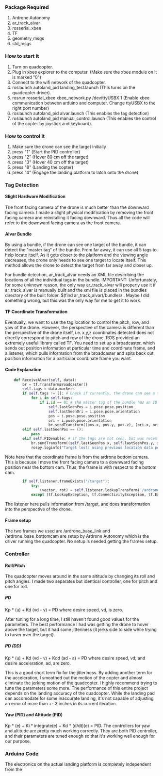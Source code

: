 ### Package Required
1. Ardrone Autonomy
2. ar_track_alvar
3. rosserial_xbee
4. TF
5. geometry_msgs
6. std_msgs

### How to start it
1. Turn on quadcopter.
2. Plug in xbee explorer to the computer. (Make sure the xbee module on it is marked "0")
3. Connect to the wifi network of the quadcopter.
4. roslaunch autoland_pid landing_test.launch (This turns on the quadcopter driver).
5. rosrun rosserial_xbee xbee_network.py /dev/ttyUSBX 1 (Enable xbee communication between arduino and computer. Change ttyUSBX to the right port number)
6. roslaunch autoland_pid alvar.launch (This enables the tag detection)
7. roslaunch autoland_pid manual_control.launch (This enables the control of the copter by joystick and keyboard).

### How to control it
1. Make sure the drone can see the target initially
2. press "1" (Start the PID controller)
3. press "2" (Hover 80 cm off the target)
4. press "3" (Hover 40 cm off the target)
5. press "8" (Landing the copter)
6. press "4" (Engage the landing platform to latch onto the drone)

### Tag Detection

#### Slight Hardware Modification
The front facing camera of the drone is much better than the downward facing camera. I made a slight physical modification by removing the front facing camera and reinstalling it facing downward.
Thus all the code will refer to the downward facing camera as the front camera.

#### Alvar Bundle
By using a bundle, if the drone can see one target of the bundle, it can detect the "master tag" of the bundle. From far away, it can use all 5 tags to help locate itself. As it gets closer to the platform
 and the viewing angle decreases, the drone only needs to see one target to locate itself. This method allows the drone to detect the target from far away and closer up.

For bundle detection, ar_track_alvar needs an XML file describing the locations of all the individual tags in the bundle.
IMPORTANT: Unfortunately, for some unknown reason, the only way ar_track_alvar will properly use it if ar_track_alvar is manually built and the xml file is placed in the bundles directory of the built folder.
$(find ar_track_alvar)/bundles/ . Maybe I did something wrong, but this was the only way for me to get it to work.

#### TF Coordinate Transformation
Eventually, we want to use the tag location to control the pitch, row, and yaw of the drone. However, the perspective of the camera is different than the perspective of the drone itself, i.e. x,y,z coordinates
detected does not directly correspond to pitch and row of the drone. ROS provided an extremely useful library called TF. You need to set up a broadcaster, which sends out position information at particular time
and coordinate frame, and a listener, which pulls information from the broadcaster and spits back out position information for a particular coordinate frame you want.

#### Code Explanation
```python
    def ReceiveAlvar(self, data):
        br = tf.TransformBroadcaster()
        self.tags = data.markers
        if self.tags != []: # Check if currently, the drone can see a target or not.
            for i in self.tags:
                if i.id == 0: # The master tag of the bundle has an ID 0
                    self.lastSeenPos = i.pose.pose.position
                    self.lastSeenOri = i.pose.pose.orientation
                    pos = i.pose.pose.position
                    ori = i.pose.pose.orientation
                    br.sendTransform((pos.x, pos.y, pos.z), (ori.x, ori.y, ori.z, ori.w), rospy.Time.now(), "target", "ardrone_base_bottomcam") #Sending out position information from coordinate frame of the ardrone_base_bottomcam
        elif self.lastSeenPos == ():
            pass
        elif self.PIDenable: # if the tags are not seen, but was recently seen, it sends out last position seen.
            br.sendTransform((self.lastSeenPos.x, self.lastSeenPos.y, self.lastSeenPos.z), (self.lastSeenOri.x, self.lastSeenOri.y, self.lastSeenOri.z, self.lastSeenOri.w), rospy.Time.now(), "target", "ardrone_base_bottomcam")
            rospy.loginfo("Target lost: using previous location data point")
```
Note here that the coordinate frame is from the ardrone bottom camera. This is because I move the front facing camera to a downward facing position near the bottom cam. Thus, the frame is with respect to the bottom cam.

```python
        if self.listener.frameExists("/target"):
            try:
                (vector, rot) = self.listener.lookupTransform('/ardrone_base_link', "/target", rospy.Time(0))
            except (tf.LookupException, tf.ConnectivityException, tf.ExtrapolationException):
```
The listener here pulls information from /target, and does transformation into the perspective of the drone.

#### Frame setup
The two frames we used are /ardrone_base_link and /ardrone_base_bottomcam are setup by Ardrone Autonomy which is the driver running the quadcopter. No setup is needed getting the frames setup.

### Controller

#### Roll/Pitch
The quadcopter moves around in the same altitude by changing its roll and pitch angles. I made two separates but identical controller, one for pitch and one for roll.

##### PD
Kp * (u) + Kd (vd - v) = PD where desire speed, vd, is zero.

After tuning for a long time, I still haven't found good values for the parameters. The best performance I had was getting the drone to hover above the target, but it had some
jitteriness (it jerks side to side while trying to hover over the target).
##### PD (DD)
Kp * (u) + Kd (vd - v) + Kdd (ad - a) = PD where desire speed, vd; and desire acceleration, ad, are zero.

This is a good short term fix for the jitteriness. By adding another term for the acceleration, I smoothed out the motion of the copter and almost eliminate the jerking motion of the quadcopter. I highly
recommend trying to tune the parameters some more. The performance of this entire project depends on the landing accuracy of the quadcopter. While the landing pad can accomodate for some inaccurate landing,
it's not capable of adjusting an error of more than +- 3 inches in its current iteration.

#### Yaw (PID) and Altitude (PID)
Kp * (e) + Ki * integrate(e) + Kd * (d/dt)(e) = PID.
The controllers for yaw and altitude are pretty much working correctly. They are both PID controller, and their parameters are tuned enough so that it's working well enough for our purpose.

### Arduino Code
The electronics on the actual landing platform is completely independent from the